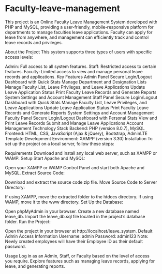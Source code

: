 # Faculty-leave-management

This project is an Online Faculty Leave Management System developed with PHP and MySQL, providing a user-friendly, mobile-responsive platform for departments to manage faculties leave applications. Faculty can apply for leave from anywhere, and management can efficiently track and control leave records and privileges.

About the Project
This system supports three types of users with specific access levels:

Admin: Full access to all system features.
Staff: Restricted access to certain features.
Faculty: Limited access to view and manage personal leave records and applications.
Key Features
Admin Panel
Secure Login/Logout
Dashboard with Quick Stats
Manage Department and Designation Lists
Manage Faculty List, Leave Privileges, and Leave Applications
Update Leave Application Status
Print Faculty Leave Records and Generate Reports
System Settings and Account Management
Staff Panel
Secure Login/Logout
Dashboard with Quick Stats
Manage Faculty List, Leave Privileges, and Leave Applications
Update Leave Application Status
Print Faculty Leave Records and Generate Reports
System Settings and Account Management
Faculty Panel
Secure Login/Logout
Dashboard with Personal Stats
View and Print Leave Records
Submit and Manage Leave Applications
Account Management
Technology Stack
Backend: PHP (version 8.0.7), MySQL
Frontend: HTML, CSS, JavaScript (Ajax & jQuery), Bootstrap, AdminLTE Template
Development Environment: XAMPP (version 3.30)
Installation
To set up the project on a local server, follow these steps:

Requirements
Download and install any local web server, such as XAMPP or WAMP.
Setup
Start Apache and MySQL:

Open your XAMPP or WAMP Control Panel and start both Apache and MySQL.
Extract Source Code:

Download and extract the source code zip file.
Move Source Code to Server Directory:

If using XAMPP, move the extracted folder to the htdocs directory.
If using WAMP, move it to the www directory.
Set Up the Database:

Open phpMyAdmin in your browser.
Create a new database named leave_db.
Import the leave_db.sql file located in the project’s database folder.
Run the Project:

Open the project in your browser at http://localhost/leave_system.
Default Admin Access Information
Username: admin
Password: admin123
Note: Newly created employees will have their Employee ID as their default password.

Usage
Log in as an Admin, Staff, or Faculty based on the level of access you require.
Explore features such as managing leave records, applying for leave, and generating reports.
